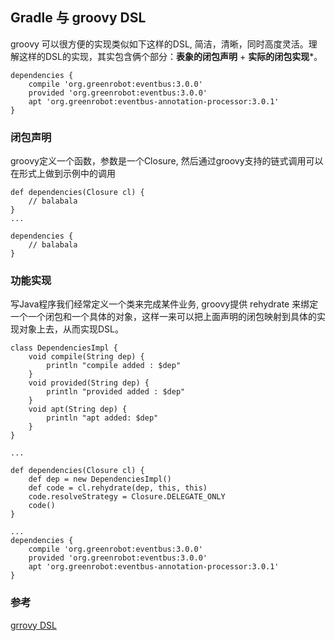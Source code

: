 
## Gradle 与 groovy DSL

groovy 可以很方便的实现类似如下这样的DSL, 简洁，清晰，同时高度灵活。理解这样的DSL的实现，其实包含俩个部分：**表象的闭包声明** + **实际的闭包实现***。

```
dependencies {
    compile 'org.greenrobot:eventbus:3.0.0'
    provided 'org.greenrobot:eventbus:3.0.0'
    apt 'org.greenrobot:eventbus-annotation-processor:3.0.1'
}
```

### 闭包声明

groovy定义一个函数，参数是一个Closure, 然后通过groovy支持的链式调用可以在形式上做到示例中的调用
```
def dependencies(Closure cl) {
    // balabala
}
...

dependencies {
    // balabala
}

```

### 功能实现

写Java程序我们经常定义一个类来完成某件业务, groovy提供 rehydrate 来绑定一个一个闭包和一个具体的对象，这样一来可以把上面声明的闭包映射到具体的实现对象上去，从而实现DSL。



```
class DependenciesImpl {
    void compile(String dep) {
        println "compile added : $dep" 
    }
    void provided(String dep) {
        println "provided added : $dep"
    }
    void apt(String dep) {
        println "apt added: $dep"
    }
}

...

def dependencies(Closure cl) {
    def dep = new DependenciesImpl()
    def code = cl.rehydrate(dep, this, this)
    code.resolveStrategy = Closure.DELEGATE_ONLY
    code()
}

...
dependencies {
    compile 'org.greenrobot:eventbus:3.0.0'
    provided 'org.greenrobot:eventbus:3.0.0'
    apt 'org.greenrobot:eventbus-annotation-processor:3.0.1'
}

```

### 参考
[grrovy DSL](http://groovy-lang.org/closures.html#_varargs)

